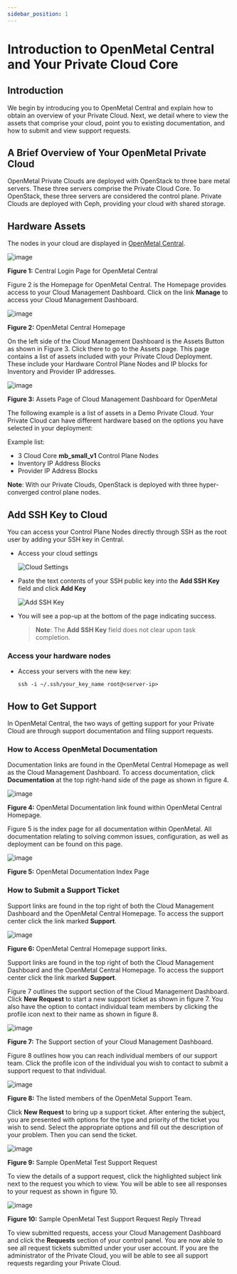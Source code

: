 ```yaml
---
sidebar_position: 1
---
```

# Introduction to OpenMetal Central and Your Private Cloud Core

## Introduction

We begin by introducing you to OpenMetal Central and explain how to
obtain an overview of your Private Cloud. Next, we detail where to view
the assets that comprise your cloud, point you to existing
documentation, and how to submit and view support requests.

## A Brief Overview of Your OpenMetal Private Cloud

OpenMetal Private Clouds are deployed with OpenStack to three bare metal
servers. These three servers comprise the Private Cloud Core. To
OpenStack, these three servers are considered the control plane. Private
Clouds are deployed with Ceph, providing your cloud with shared storage.

## Hardware Assets

The nodes in your cloud are displayed in [OpenMetal Central](https://central.openmetal.io).

![image](images/fmc-login-page.png)

**Figure 1:** Central Login Page for OpenMetal Central

Figure 2 is the Homepage for OpenMetal Central. The Homepage provides
access to your Cloud Management Dashboard. Click on the link **Manage**
to access your Cloud Management Dashboard.

![image](images/omc-homepage.png)

**Figure 2:** OpenMetal Central Homepage

On the left side of the Cloud Management Dashboard is the Assets Button
as shown in Figure 3. Click there to go to the Assets page. This page
contains a list of assets included with your Private Cloud Deployment.
These include your Hardware Control Plane Nodes and IP blocks for
Inventory and Provider IP addresses.

![image](images/cloud-assets.png)

**Figure 3:** Assets Page of Cloud Management Dashboard for OpenMetal

The following example is a list of assets in a Demo Private Cloud. Your
Private Cloud can have different hardware based on the options you have
selected in your deployment:

Example list:

- 3 Cloud Core **mb_small_v1** Control Plane Nodes
- Inventory IP Address Blocks
- Provider IP Address Blocks

**Note**: With our Private Clouds, OpenStack is deployed with three
hyper-converged control plane nodes.

## Add SSH Key to Cloud

You can access your Control Plane Nodes directly through SSH as the root
user by adding your SSH key in Central.

- Access your cloud settings

   ![Cloud Settings](images/cloud-settings-ssh.png)

- Paste the text contents of your SSH public key into the **Add SSH Key** field and
   click **Add Key**

   ![Add SSH Key](images/add-ssh-key-central.png)

- You will see a pop-up at the bottom of the page indicating success.

  > **Note**: The **Add SSH Key** field does not clear upon task completion.

### Access your hardware nodes

- Access your servers with the new key:

  ```shell
  ssh -i ~/.ssh/your_key_name root@<server-ip>
  ```

## How to Get Support

In OpenMetal Central, the two ways of getting support for your Private
Cloud are through support documentation and filing support requests.

### How to Access OpenMetal Documentation

Documentation links are found in the OpenMetal Central Homepage as well
as the Cloud Management Dashboard. To access documentation, click
**Documentation** at the top right-hand side of the page as shown in
figure 4.

![image](images/fmc-docs.png)

**Figure 4:** OpenMetal Documentation link found within OpenMetal
Central Homepage.

Figure 5 is the index page for all documentation within OpenMetal. All
documentation relating to solving common issues, configuration, as well
as deployment can be found on this page.

![image](images/fmc-docs-index.png)

**Figure 5:** OpenMetal Documentation Index Page

### How to Submit a Support Ticket

Support links are found in the top right of both the Cloud Management
Dashboard and the OpenMetal Central Homepage. To access the support
center click the link marked **Support**.

![image](images/fmc-support-links.png)

**Figure 6:** OpenMetal Central Homepage support links.

Support links are found in the top right of both the Cloud Management
Dashboard and the OpenMetal Central Homepage. To access the support
center click the link marked **Support**.

Figure 7 outlines the support section of the Cloud Management Dashboard.
Click **New Request** to start a new support ticket as shown in figure
7. You also have the option to contact individual team members by
clicking the profile icon next to their name as shown in figure 8.

![image](images/fmc-support-section.png)

**Figure 7:** The Support section of your Cloud Management Dashboard.

Figure 8 outlines how you can reach individual members of our support
team. Click the profile icon of the individual you wish to contact to
submit a support request to that individual.

![image](images/fmc-support-members.png)

**Figure 8:** The listed members of the OpenMetal Support Team.

Click **New Request** to bring up a support ticket. After entering the
subject, you are presented with options for the type and priority of the
ticket you wish to send. Select the appropriate options and fill out the
description of your problem. Then you can send the ticket.

![image](images/sample-fmc-support-request.png)

**Figure 9:** Sample OpenMetal Test Support Request

To view the details of a support request, click the highlighted subject
link next to the request you which to view. You will be able to see all
responses to your request as shown in figure 10.

![image](images/sample-fmc-support-request-reply.png)

**Figure 10:** Sample OpenMetal Test Support Request Reply Thread

To view submitted requests, access your Cloud Management Dashboard and
click the **Requests** section of your control panel. You are now able
to see all request tickets submitted under your user account. If you are
the administrator of the Private Cloud, you will be able to see all
support requests regarding your Private Cloud.
